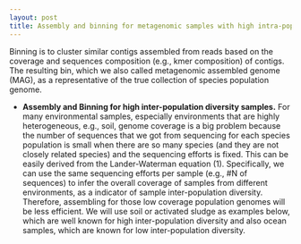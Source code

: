 ```yaml
---
layout: post
title: Assembly and binning for metagenomic samples with high intra-population diversity
---
```


Binning is to cluster similar contigs assembled from reads based on the coverage and sequences composition (e.g., kmer composition) of contigs. The resulting bin, which we also called metagenomic assembled genome (MAG), as a representative of the true collection of species population genome.

* **Assembly and Binning for high inter-population diversity samples.** For many environmental samples, especially environments that are highly heterogeneous, e.g., soil, genome coverage is a big problem because the number of sequences that we got from sequencing for each species population is small when there are so many species (and they are not closely related species) and the sequencing efforts is fixed. This can be easily derived from the Lander-Waterman equation (1). Specifically, we can use the same sequencing efforts per sample (e.g., #N of sequences) to infer the overall coverage of samples from different environments, as a indicator of sample inter-population diversity.  Therefore, assembling for those low coverage population genomes will be less efficient. We will use soil or activated sludge as examples below, which are well known for high inter-population diversity and also ocean samples, which are known for low inter-population diversity. 